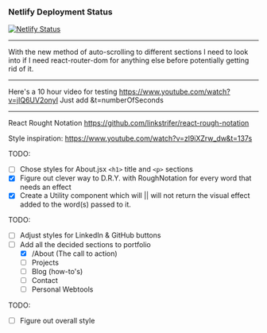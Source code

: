 ### Netlify Deployment Status

[![Netlify Status](https://api.netlify.com/api/v1/badges/95e633fe-d876-4fb2-8f3e-669c13a7a870/deploy-status)](https://app.netlify.com/sites/portfolio-test-xyz/deploys)

---

With the new method of auto-scrolling to different sections I need to look into if I need react-router-dom for anything else before potentially getting rid of it.

---

Here's a 10 hour video for testing
https://www.youtube.com/watch?v=jIQ6UV2onyI
Just add
&t=numberOfSeconds

---

React Rought Notation
https://github.com/linkstrifer/react-rough-notation

Style inspiration:
https://www.youtube.com/watch?v=zl9iXZrw_dw&t=137s

TODO:

- [ ] Chose styles for About.jsx `<h1>` title and `<p>` sections
- [x] Figure out clever way to D.R.Y. with RoughNotation for every word that needs an effect
- [x] Create a Utility component which will || will not return the visual effect added to the word(s) passed to it.

TODO:

- [ ] Adjust styles for LinkedIn & GitHub <a> buttons
- [ ] Add all the decided sections to portfolio
  - [x] /About (The call to action)
  - [ ] Projects
  - [ ] Blog (how-to's)
  - [ ] Contact
  - [ ] Personal Webtools

TODO:

- [ ] Figure out overall style
